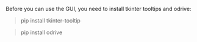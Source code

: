 Before you can use the GUI, you need to install tkinter tooltips and odrive:

> pip install tkinter-tooltip

> pip install odrive
